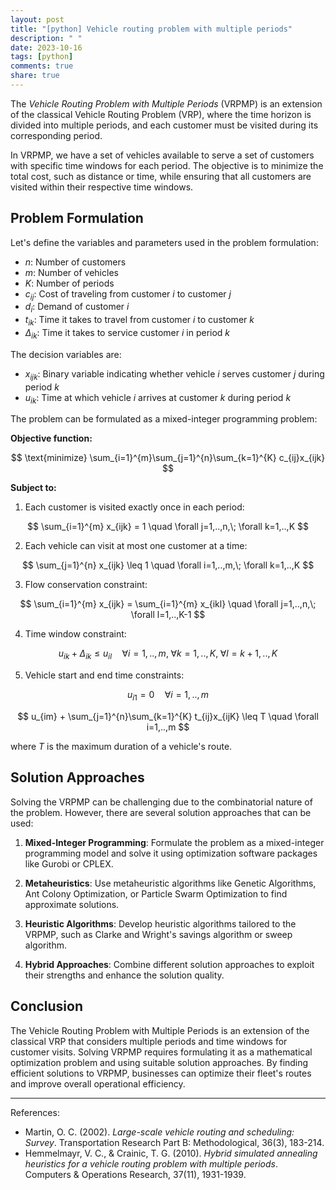 ```yaml
---
layout: post
title: "[python] Vehicle routing problem with multiple periods"
description: " "
date: 2023-10-16
tags: [python]
comments: true
share: true
---
```


The *Vehicle Routing Problem with Multiple Periods* (VRPMP) is an extension of the classical Vehicle Routing Problem (VRP), where the time horizon is divided into multiple periods, and each customer must be visited during its corresponding period. 

In VRPMP, we have a set of vehicles available to serve a set of customers with specific time windows for each period. The objective is to minimize the total cost, such as distance or time, while ensuring that all customers are visited within their respective time windows.

## Problem Formulation

Let's define the variables and parameters used in the problem formulation:

- $n$: Number of customers
- $m$: Number of vehicles
- $K$: Number of periods
- $c_{ij}$: Cost of traveling from customer $i$ to customer $j$
- $d_i$: Demand of customer $i$
- $t_{ik}$: Time it takes to travel from customer $i$ to customer $k$
- $\Delta_{ik}$: Time it takes to service customer $i$ in period $k$

The decision variables are:

- $x_{ijk}$: Binary variable indicating whether vehicle $i$ serves customer $j$ during period $k$
- $u_{ik}$: Time at which vehicle $i$ arrives at customer $k$ during period $k$

The problem can be formulated as a mixed-integer programming problem:

**Objective function:**

$$
\text{minimize} \sum_{i=1}^{m}\sum_{j=1}^{n}\sum_{k=1}^{K} c_{ij}x_{ijk}
$$

**Subject to:**

1. Each customer is visited exactly once in each period:

$$
\sum_{i=1}^{m} x_{ijk} = 1 \quad \forall j=1,..,n,\; \forall k=1,..,K
$$

2. Each vehicle can visit at most one customer at a time:

$$
\sum_{j=1}^{n} x_{ijk} \leq 1 \quad \forall i=1,..,m,\; \forall k=1,..,K
$$

3. Flow conservation constraint:

$$
\sum_{i=1}^{m} x_{ijk} = \sum_{i=1}^{m} x_{ikl} \quad \forall j=1,..,n,\; \forall l=1,..,K-1
$$

4. Time window constraint:

$$
u_{ik} + \Delta_{ik} \leq u_{il} \quad \forall i=1,..,m,\; \forall k=1,..,K,\; \forall l=k+1,..,K
$$

5. Vehicle start and end time constraints:

$$
u_{i1} = 0 \quad \forall i=1,..,m
$$

$$
u_{im} + \sum_{j=1}^{n}\sum_{k=1}^{K} t_{ij}x_{ijK} \leq T \quad \forall i=1,..,m
$$

where $T$ is the maximum duration of a vehicle's route.

## Solution Approaches

Solving the VRPMP can be challenging due to the combinatorial nature of the problem. However, there are several solution approaches that can be used:

1. **Mixed-Integer Programming**: Formulate the problem as a mixed-integer programming model and solve it using optimization software packages like Gurobi or CPLEX.

2. **Metaheuristics**: Use metaheuristic algorithms like Genetic Algorithms, Ant Colony Optimization, or Particle Swarm Optimization to find approximate solutions.

3. **Heuristic Algorithms**: Develop heuristic algorithms tailored to the VRPMP, such as Clarke and Wright's savings algorithm or sweep algorithm.

4. **Hybrid Approaches**: Combine different solution approaches to exploit their strengths and enhance the solution quality.

## Conclusion

The Vehicle Routing Problem with Multiple Periods is an extension of the classical VRP that considers multiple periods and time windows for customer visits. Solving VRPMP requires formulating it as a mathematical optimization problem and using suitable solution approaches. By finding efficient solutions to VRPMP, businesses can optimize their fleet's routes and improve overall operational efficiency.

-------------------------
References:
- Martin, O. C. (2002). *Large-scale vehicle routing and scheduling: Survey*. Transportation Research Part B: Methodological, 36(3), 183-214.
- Hemmelmayr, V. C., & Crainic, T. G. (2010). *Hybrid simulated annealing heuristics for a vehicle routing problem with multiple periods*. Computers & Operations Research, 37(11), 1931-1939.